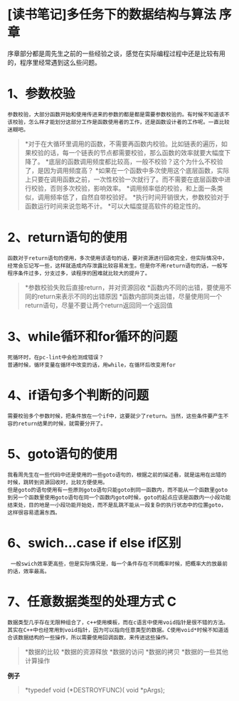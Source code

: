 # [读书笔记]多任务下的数据结构与算法 序章

序章部分都是周先生之前的一些经验之谈，感觉在实际编程过程中还是比较有用的，程序里经常遇到这么些问题。
<!--more-->

# 1、参数校验
    参数校验，大部分函数开始和使用传进来的参数的都是都是需要参数校验的。有时候不知道该不该校验，怎么样才能划分这部分工作是函数使用者的工作，还是函数设计者的工作呢。一直比较迷糊吧。
> *对于在大循环里调用的函数，不需要再函数内校验。比如链表的遍历，如果校验的话，每一个链表的节点都需要校验，那么函数的效率就要大幅度下降了。
> *底层的函数调用频度都比较高，一般不校验？这个为什么不校验了，是因为调用频度高？
> *如果在一个函数中多次使用这个底层函数，实际上只要在调用函数之前，一次性校验一次就行了。而不需要在底层函数中进行校验，否则多次校验，影响效率。
> *调用频率低的校验，和上面一条类似，调用频率低了，自然自带校验好。
> *执行时间开销很大，参数校验对于函数运行时间来说忽略不计。
> *可以大幅度提高软件的稳定性的。

# 2、return语句的使用
    函数对于return语句的使用，多次使用该语句的话，要对资源进行回收完全，但实际情况中，经常会忘记写一些，这样就造成内存泄露比较容易发生。但是你不用return语句的话，一般写程序条件过多，分支过多，读程序的困难就比较大的提升了。
> *参数校验失败后直接return，并对资源回收
> *函数内不同的出错，要使用不同的return来表示不同的出错原因
> *函数内部同类出错，尽量使用同一个return语句，尽量不要让两个return返回同一个返回值

# 3、while循环和for循环的问题
    死循环时，在pc-lint中会检测成错误？
    普通时候，循环变量在循环中改变的话，用while，在循环后改变用for

# 4、if语句多个判断的问题
    需要校验多个参数时候，把条件放在一个if中，这要就少了return。当然，这些条件要产生不容的return结果的时候，就需要分开了。

# 5、goto语句的使用
    我看周先生在一些代码中还是使用的一些goto语句的，根据之前的描述看，就是运用在出错的时候，跳转到资源回收时，比较方便使用。
    但是goto的语句使用有一些原则goto语句只能goto到同一函数内，而不能从一个函数里goto到另一个函数里使用goto语句在同一个函数内goto时候，goto的起点应该是函数内一小段功能结束处，目的地是一小段功能开始处，而不是乱跳不能从一段复杂的执行状态中的位置goto，这样很容易遗漏东西。

# 6、swich...case if else if区别
     一般swich效率更高些，但是实际情况是，每一个条件存在不同概率时候，把概率大的放最前的话，效率最高。

# 7、任意数据类型的处理方式 C
    数据类型几乎存在无限种组合了，c++使用模板，而在c语言中使用void指针是很不错的方法。其实在C++中也经常用到void指针，因为可以指向任意类型的数据。C使用void*时候不知道适合该数据结构的一些操作，所以需要使用回调函数，来传进这些操作。
> *数据的比较
> *数据的资源释放
> *数据的访问
> *数据的拷贝
> *数据的一些其他计算操作

**例子**
> *typedef void    (*DESTROYFUNC)( void *pArgs);
